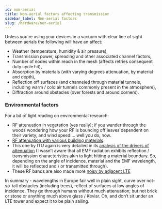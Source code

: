 ```yaml
---
id: non-aerial
title: Non-aerial factors affecting transmission
sidebar_label: Non-aerial factors
slug: /hardware/non-aerial
---
```


Unless you're using your devices in a vacuum with clear line of sight between aerials the following will have an affect:
- Weather (temperature, humidity & air pressure),
- Transmission power, spreading and other associated channel factors,
- Number of nodes within reach in the mesh (affects retries consequent duty cycle hit),
- Absorption by materials (with varying degrees attenuation, by material and depth),
- Reflection off surfaces (and channeled through material tunnels, including warm / cold air tunnels commonly present in the atmosphere),
- Diffraction around obstacles (over forests and around corners).

### Environmental factors

For a bit of light reading on environmental research:
- [RF attenuation in vegetation](https://www.itu.int/dms_pubrec/itu-r/rec/p/R-REC-P.833-9-201609-I!!PDF-E.pdf) (yes really); if you wander through the woods wondering how your RF is bouncing off leaves dependent on their variety, and wind speed … well you do, now.
- [RF attenuation with various building materials](https://www.ofcom.org.uk/__data/assets/pdf_file/0016/84022/building_materials_and_propagation.pdf).
- This one by ITU again is very detailed in its [analysis of the drivers of attenuation](https://www.itu.int/dms_pubrec/itu-r/rec/p/R-REC-P.2040-1-201507-I!!PDF-E.pdf) (I wasn’t aware that all EMF radiation exhibits reflection / transmission characteristics akin to light hitting a material boundary. So, depending on the angle of incidence, material and the EMF wavelength, it will be reflected and / or transmitted through).
- These RF bands are also made more [noisy by adjacent LTE](https://www.ofcom.org.uk/__data/assets/pdf_file/0023/55922/lte-coexistence.pdf)

In summary - wavelengths in Europe fair well in plain sight, curve over not-so-tall obstacles (including trees), reflect of surfaces at low angles of incidence. They go through humans without much attenuation; but not brick or stone or anything much above glass / Kevlar. Oh, and don’t sit under an LTE tower and expect it to be plain sailing.
